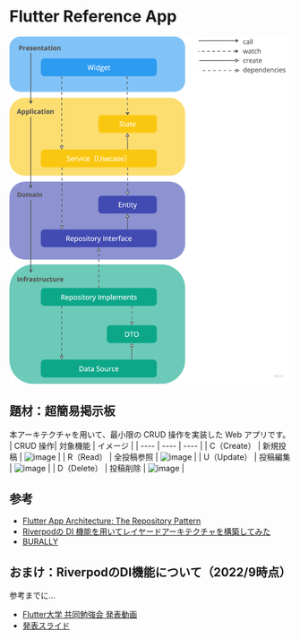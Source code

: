 # Flutter Reference App
<img width="500" src="doc_image/layered_v2.png">

## 題材：超簡易掲示板
本アーキテクチャを用いて、最小限の CRUD 操作を実装した Web アプリです。
| CRUD 操作| 対象機能 | イメージ |
| ---- | ---- | ---- |
| C（Create） | 新規投稿 | <img width="240" alt="image" src="https://user-images.githubusercontent.com/39579511/213901027-de574578-e9af-4bff-9dc8-5224393e94eb.png"> |
| R（Read） | 全投稿参照 | <img width="240" alt="image" src="https://user-images.githubusercontent.com/39579511/213900995-8aa10aa6-c71a-4105-9c57-0e257261bd41.png"> |
| U（Update） | 投稿編集 | <img width="240" alt="image" src="https://user-images.githubusercontent.com/39579511/213901048-31350ccd-07a2-4950-b0aa-3ee454c42cd8.png"> |
| D（Delete） | 投稿削除 | <img width="240" alt="image" src="https://user-images.githubusercontent.com/39579511/213901108-b6243531-06a1-4ef1-9485-22591d01c110.png"> |

## 参考

- [Flutter App Architecture: The Repository Pattern](https://codewithandrea.com/articles/flutter-repository-pattern/)
- [Riverpodの DI 機能を用いてレイヤードアーキテクチャを構築してみた](https://flutter-square.com/riverpod-di-layered-architecture/)
- [BURALLY](https://github.com/team-musashi/stamp-rally)

## おまけ：RiverpodのDI機能について（2022/9時点）
参考までに...
- [Flutter大学 共同勉強会 発表動画](https://vimeo.com/734039186/48cb6c3d03)
- [発表スライド](https://docs.google.com/presentation/d/1u_nfbLkCHpVsX3TOpPchE-BqwYbySVk14QcRqjNZ45I/edit#slide=id.g1276827f2e_0_5)